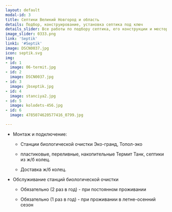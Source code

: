 ```yaml
---
layout: default
modal-id: 3
title: Септики Великий Новгород и область
details: Подбор, конструирование, установка септика под ключ
details_slider: Все работы по подбору септика, его конструкции и месторасположения на вашем участке, монтаж под ключ!
image_slider: 0333.png
link: 'Septik'
link1: '#Septik'
image: DSCN0037.jpg
icon: septik.svg
img:
- id: 1
  image: 06-termit.jpg
- id: 2
  image: DSCN0037.jpg
- id: 3
  image: jbseptik.jpg
- id: 4
  image: stanciya2.jpg
- id: 5
  image: kolodets-456.jpg
- id: 6
  image: 4785074620577416_0799.jpg

---
```


* Монтаж и подключение:

	* Станции биологической очистки Эко-гранд, Топол-эко

	* пластиковые, переливные, накопительные Термит Танк, септики из ж/б колец.

	* Доставка ж/б колец.

* Обслуживание станций биологической очистки
	
	* Обязательно (2 раз в год) - при постоянном проживании

	* Обязательно (1 раз в год) - при проживании в летне-осенний сезон